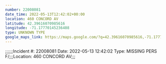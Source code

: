 ```yaml
---
number: 22008081
date_time: 2022-05-13T12:42:02+00:00
location: 460 CONCORD AV
latitude: 42.39616070985616
longitude: -71.17770145236408
type: UNKNOWN TYPE
google_maps_link: https://maps.google.com/?q=42.39616070985616,-71.17770145236408
---
```


;;;;;;Incident #: 22008081  Date: 2022-05-13 12:42:02   Type: MISSING PERS F/;;;Location: 460 CONCORD AV;;;
